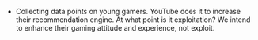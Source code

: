 - Collecting data points on young gamers. YouTube does it to increase their recommendation engine. At what point is it exploitation? We intend to enhance their gaming attitude and experience, not exploit.